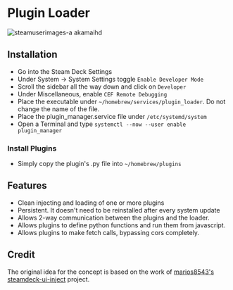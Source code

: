 # Plugin Loader

![steamuserimages-a akamaihd](https://user-images.githubusercontent.com/10835354/161068262-ca723dc5-6795-417a-80f6-d8c1f9d03e93.jpg)

## Installation
- Go into the Steam Deck Settings
- Under System -> System Settings toggle `Enable Developer Mode`
- Scroll the sidebar all the way down and click on `Developer`
- Under Miscellaneous, enable `CEF Remote Debugging`
- Place the executable under `~/homebrew/services/plugin_loader`. Do not change the name of the file.
- Place the plugin_manager.service file under `/etc/systemd/system`
- Open a Terminal and type `systemctl --now --user enable plugin_manager`

### Install Plugins
- Simply copy the plugin's .py file into `~/homebrew/plugins`

## Features
- Clean injecting and loading of one or more plugins
- Persistent. It doesn't need to be reinstalled after every system update 
- Allows 2-way communication between the plugins and the loader.
- Allows plugins to define python functions and run them from javascript.
- Allows plugins to make fetch calls, bypassing cors completely.

## Credit

The original idea for the concept is based on the work of [marios8543's steamdeck-ui-inject](https://github.com/marios8543/steamdeck-ui-inject) project.
